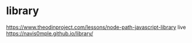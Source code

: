 # library
https://www.theodinproject.com/lessons/node-path-javascript-library
live
https://navis0mple.github.io/library/

